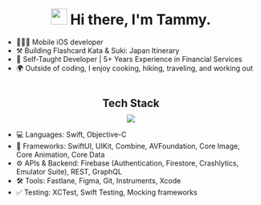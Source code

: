 <h1 align="center"><img src="https://media.giphy.com/media/hvRJCLFzcasrR4ia7z/giphy.gif" width="32"> Hi there, I'm Tammy.</h1>

- 👩🏻‍💻 Mobile iOS developer
- ⚒️ Building Flashcard Kata & Suki: Japan Itinerary
- 📖 Self-Taught Developer | 5+ Years Experience in Financial Services
- 🌍 Outside of coding, I enjoy cooking, hiking, traveling, and working out

<div align="center">
  <h2 style="display: inline-block; margin-bottom: 10px;">Tech Stack</h2>
</div>
<div align="center">
 <img src="https://skillicons.dev/icons?i=swift,firebase,git,graphql,figma&perline=10" />
</div>

- 💻 Languages: Swift, Objective-C<br>
- 📱 Frameworks: SwiftUI, UIKit, Combine, AVFoundation, Core Image, Core Animation, Core Data<br>
- ⚙️ APIs & Backend: Firebase (Authentication, Firestore, Crashlytics, Emulator Suite), REST, GraphQL<br>
- 🛠 Tools: Fastlane, Figma, Git, Instruments, Xcode<br>
- ✅ Testing: XCTest, Swift Testing, Mocking frameworks<br>

